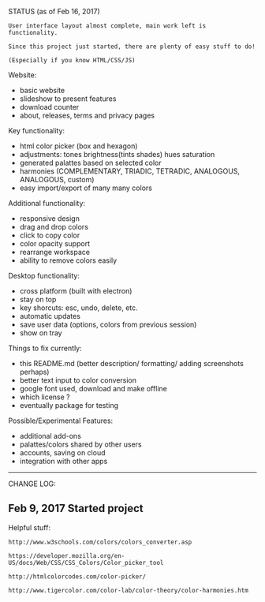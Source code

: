 STATUS (as of Feb 16, 2017)
    
    User interface layout almost complete, main work left is functionality.

    Since this project just started, there are plenty of easy stuff to do!
    
    (Especially if you know HTML/CSS/JS)

Website:
- basic website
- slideshow to present features
- download counter
- about, releases, terms and privacy pages

Key functionality: 
- html color picker (box and hexagon)
- adjustments: tones brightness(tints shades) hues saturation
- generated palattes based on selected color
- harmonies (COMPLEMENTARY, TRIADIC, TETRADIC, ANALOGOUS, ANALOGOUS, custom)
- easy import/export of many many colors

Additional functionality:
- responsive design
- drag and drop colors
- click to copy color
- color opacity support
- rearrange workspace
- ability to remove colors easily

Desktop functionality:
- cross platform (built with electron)
- stay on top
- key shorcuts: esc, undo, delete, etc.
- automatic updates
- save user data (options, colors from previous session)
- show on tray

Things to fix currently:
- this README.md (better description/ formatting/ adding screenshots perhaps)
- better text input to color conversion
- google font used, download and make offline
- which license ?
- eventually package for testing

Possible/Experimental Features:
- additional add-ons
- palattes/colors shared by other users
- accounts, saving on cloud
- integration with other apps

---
CHANGE LOG:

Feb 9, 2017 Started project
---

Helpful stuff:

    http://www.w3schools.com/colors/colors_converter.asp

    https://developer.mozilla.org/en-US/docs/Web/CSS/CSS_Colors/Color_picker_tool

    http://htmlcolorcodes.com/color-picker/

    http://www.tigercolor.com/color-lab/color-theory/color-harmonies.htm
